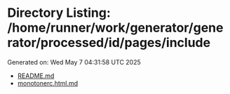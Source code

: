 # Directory Listing: /home/runner/work/generator/generator/processed/id/pages/include
Generated on: Wed May  7 04:31:58 UTC 2025

- [README.md](README.md)
- [monotonerc.html.md](monotonerc.html.md)
